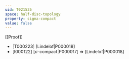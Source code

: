 ```yaml
---
uid: T021535
space: half-disc-topology
property: sigma-compact
value: false
---
```

[[Proof]]

* [T000223] [Lindelof|P000018]
* [I000122] [$\sigma$-compact|P000017] => [Lindelof|P000018]

